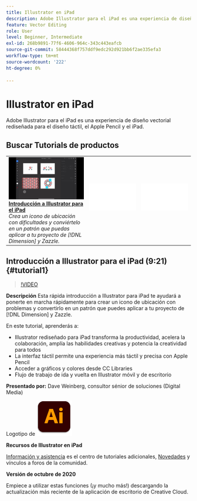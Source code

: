 ```yaml
---
title: Illustrator en iPad
description: Adobe Illustrator para el iPad es una experiencia de diseño vectorial rediseñada para el diseño táctil, el Apple Pencil y el iPad
feature: Vector Editing
role: User
level: Beginner, Intermediate
exl-id: 268b9891-77f6-4606-964c-343c443eafcb
source-git-commit: 58444368f757ddf9edc292d921bb6f2ae335efa3
workflow-type: tm+mt
source-wordcount: '222'
ht-degree: 0%

---
```


# Illustrator en iPad

Adobe Illustrator para el iPad es una experiencia de diseño vectorial rediseñada para el diseño táctil, el Apple Pencil y el iPad.

## Buscar Tutorials de productos

<table style="table-layout:fixed">
<tr>
 <td>
   <a href="illustratoripad.md#tutorial1">
      <img alt="Introducción a Illustrator para el iPad" src="../assets/illustrator-iPad_repeat_weinberg_thumbnail.jpg" />
   </a>
    <div>
   <a href="illustratoripad.md#tutorial1"><strong>Introducción a Illustrator para el iPad</strong></a>
    </div>
    <em>Crea un icono de ubicación con dificultades y conviértelo en un patrón que puedas aplicar a tu proyecto de [!DNL Dimension] y Zazzle.</em>
    <br>
  </td>
  <td>
    <img alt="Separador" src="../assets/Whitespacer.png" />
    <div>
    <br>
  </td>
  <td>
    <img alt="Separador" src="../assets/Whitespacer.png" />
    <div>
    <br>
  </td>
</tr>
</table>

## Introducción a Illustrator para el iPad (9:21) {#tutorial1}

>[!VIDEO](https://video.tv.adobe.com/v/326823?hidetitle=true)

**Descripción**
Esta rápida introducción a Illustrator para iPad te ayudará a ponerte en marcha rápidamente para crear un icono de ubicación con problemas y convertirlo en un patrón que puedes aplicar a tu proyecto de [!DNL Dimension] y Zazzle.

En este tutorial, aprenderás a:
* Illustrator rediseñado para iPad transforma la productividad, acelera la colaboración, amplía las habilidades creativas y potencia la creatividad para todos
* La interfaz táctil permite una experiencia más táctil y precisa con Apple Pencil
* Acceder a gráficos y colores desde CC Libraries
* Flujo de trabajo de ida y vuelta en Illustrator móvil y de escritorio

**Presentado por:**
Dave Weinberg, consultor sénior de soluciones (Digital Media)

Logotipo de ![Illustrator en iPad](../assets/ai_appicon_96.png)

**Recursos de Illustrator en iPad**

[Información y asistencia](https://helpx.adobe.com/es/support/illustrator.html) es el centro de tutoriales adicionales, [Novedades](https://helpx.adobe.com/es/illustrator/using/whats-new/mobile-2021.html) y vínculos a foros de la comunidad.

**Versión de octubre de 2020**

Empiece a utilizar estas funciones (¡y mucho más!) descargando la actualización más reciente de la aplicación de escritorio de Creative Cloud.
